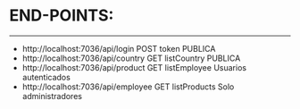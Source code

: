# END-POINTS:
-----------
- http://localhost:7036/api/login         POST    token           PUBLICA
- http://localhost:7036/api/country       GET     listCountry     PUBLICA
- http://localhost:7036/api/product       GET     listEmployee    Usuarios autenticados
- http://localhost:7036/api/employee      GET     listProducts    Solo administradores

